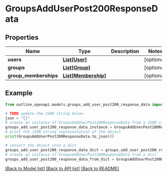 # GroupsAddUserPost200ResponseData


## Properties

Name | Type | Description | Notes
------------ | ------------- | ------------- | -------------
**users** | [**List[User]**](User.md) |  | [optional] 
**groups** | [**List[Group]**](Group.md) |  | [optional] 
**group_memberships** | [**List[Membership]**](Membership.md) |  | [optional] 

## Example

```python
from outline_openapi.models.groups_add_user_post200_response_data import GroupsAddUserPost200ResponseData

# TODO update the JSON string below
json = "{}"
# create an instance of GroupsAddUserPost200ResponseData from a JSON string
groups_add_user_post200_response_data_instance = GroupsAddUserPost200ResponseData.from_json(json)
# print the JSON string representation of the object
print(GroupsAddUserPost200ResponseData.to_json())

# convert the object into a dict
groups_add_user_post200_response_data_dict = groups_add_user_post200_response_data_instance.to_dict()
# create an instance of GroupsAddUserPost200ResponseData from a dict
groups_add_user_post200_response_data_from_dict = GroupsAddUserPost200ResponseData.from_dict(groups_add_user_post200_response_data_dict)
```
[[Back to Model list]](../README.md#documentation-for-models) [[Back to API list]](../README.md#documentation-for-api-endpoints) [[Back to README]](../README.md)


